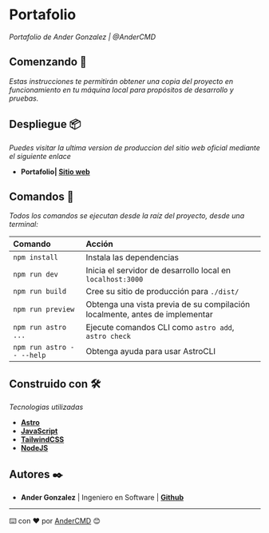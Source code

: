 # Portafolio

_Portafolio de Ander Gonzalez | @AnderCMD_

## Comenzando 🚀

_Estas instrucciones te permitirán obtener una copia del proyecto en funcionamiento en tu máquina local para propósitos de desarrollo y pruebas._

## Despliegue 📦
_Puedes visitar la ultima version de produccion del sitio web oficial mediante el siguiente enlace_

- **Portafolio| [Sitio web](PROXIMAMENTE)**

##  Comandos 🧞

_Todos los comandos se ejecutan desde la raíz del proyecto, desde una terminal:_

| Comando                   | Acción                                                                            |
| :------------------------ | :-------------------------------------------------------------------------------- |
| `npm install`             | Instala las dependencias                                                          |
| `npm run dev`             | Inicia el servidor de desarrollo local en `localhost:3000`                        |
| `npm run build`           | Cree su sitio de producción para `./dist/`                                        |
| `npm run preview`         | Obtenga una vista previa de su compilación localmente, antes de implementar       |
| `npm run astro ...`       | Ejecute comandos CLI como `astro add`, `astro check`                              |
| `npm run astro -- --help` | Obtenga ayuda para usar AstroCLI                                                  |

## Construido con 🛠️

_Tecnologias utilizadas_

- **[Astro](https://astro.build/)**
- **[JavaScript](https://developer.mozilla.org/es/docs/Web/JavaScript)**
- **[TailwindCSS](https://tailwindcss.com/)**
- **[NodeJS](https://nodejs.org/en)**

## Autores ✒️

- **Ander Gonzalez** | Ingeniero en Software | **[Github](https://github.com/AnderCMD "Github de @AnderCMD")**

---
⌨️ con ❤️ por [AnderCMD](https://github.com/AnderCMD) 😊
